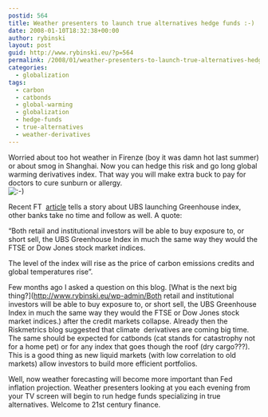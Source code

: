 ```yaml
---
postid: 564
title: Weather presenters to launch true alternatives hedge funds :-)
date: 2008-01-10T18:32:38+00:00
author: rybinski
layout: post
guid: http://www.rybinski.eu/?p=564
permalink: /2008/01/weather-presenters-to-launch-true-alternatives-hedge-funds/
categories:
  - globalization
tags:
  - carbon
  - catbonds
  - global-warming
  - globalization
  - hedge-funds
  - true-alternatives
  - weather-derivatives
---
```

Worried about too hot weather in Firenze (boy it was damn hot last summer) or about smog in Shanghai. Now you can hedge this risk and go long global warming derivatives index. That way you will make extra buck to pay for doctors to cure sunburn or allergy.  
<img src='http://www.rybinski.eu/wp-includes/images/smilies/icon_smile.gif' alt=':-)' class='wp-smiley' /> 

Recent FT  [article](http://www.ft.com/cms/s/0/e1648a7a-beef-11dc-8c61-0000779fd2ac.html) tells a story about UBS launching Greenhouse index, other banks take no time and follow as well. A quote:

“Both retail and institutional investors will be able to buy exposure to, or short sell, the UBS Greenhouse Index in much the same way they would the FTSE or Dow Jones stock market indices.

The level of the index will rise as the price of carbon emissions credits and global temperatures rise”.

Few months ago I asked a question on this blog. [What is the next big thing?](http://www.rybinski.eu/wp-admin/Both retail and institutional investors will be able to buy exposure to, or short sell, the UBS Greenhouse Index in much the same way they would the FTSE or Dow Jones stock market indices.) after the credit markets collapse. Already then the Riskmetrics blog suggested that climate  derivatives are coming big time. The same should be expected for catbonds (cat stands for catastrophy not for a home pet) or for any index that goes though the roof (dry cargo???). This is a good thing as new liquid markets (with low correlation to old markets) allow investors to build more efficient portfolios.

Well, now weather forecasting will become more important than Fed inflation projection. Weather presenters looking at you each evening from your TV screen will begin to run hedge funds specializing in true alternatives. Welcome to 21st century finance.
